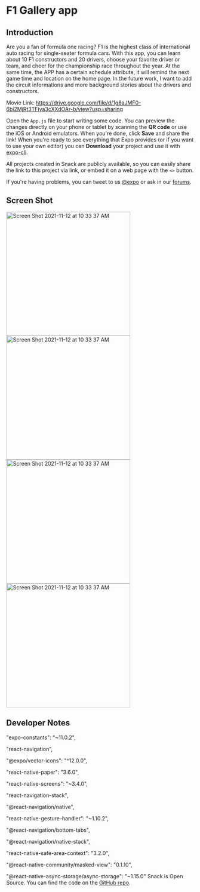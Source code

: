 # F1 Gallery app


## Introduction
Are you a fan of formula one racing? F1 is the highest class of international auto racing for single-seater formula cars. With this app, you can learn about 10 F1 constructors and 20 drivers, choose your favorite driver or team, and cheer for the championship race throughout the year. At the same time, the APP has a certain schedule attribute, it will remind the next game time and location on the home page. In the future work, I want to add the circuit informations and more background stories about the drivers and constructors. 

Movie Link:
https://drive.google.com/file/d/1g8aJMF0-6bi2MjRt3TFiya3cXXdOAr-b/view?usp=sharing

Open the `App.js` file to start writing some code. You can preview the changes directly on your phone or tablet by scanning the **QR code** or use the iOS or Android emulators. When you're done, click **Save** and share the link!
When you're ready to see everything that Expo provides (or if you want to use your own editor) you can **Download** your project and use it with [expo-cli](https://docs.expo.io/get-started/installation).




All projects created in Snack are publicly available, so you can easily share the link to this project via link, or embed it on a web page with the `<>` button.

If you're having problems, you can tweet to us [@expo](https://twitter.com/expo) or ask in our [forums](https://forums.expo.io/c/snack).


## Screen Shot


<img width="332" alt="Screen Shot 2021-11-12 at 10 33 37 AM" src="https://user-images.githubusercontent.com/56251687/145601138-65b9332e-191a-4013-a979-c65ce0d8e05b.jpeg">

<img width="332" alt="Screen Shot 2021-11-12 at 10 33 37 AM" src="https://user-images.githubusercontent.com/56251687/141492579-42a03c4f-e0e5-4092-a8bc-a71650315cbf.png">
<img width="332" alt="Screen Shot 2021-11-12 at 10 33 37 AM" src="https://user-images.githubusercontent.com/56251687/145601048-75f8f88b-ca74-4707-8e25-d0ce7a15e34d.PNG">
<img width="332" alt="Screen Shot 2021-11-12 at 10 33 37 AM" src="https://user-images.githubusercontent.com/56251687/145600946-0c28ce19-4652-4b27-a046-027e5e92dcf4.PNG">




## Developer Notes
"expo-constants": "~11.0.2",

"react-navigation",

"@expo/vector-icons": "^12.0.0",

"react-native-paper": "3.6.0",

"react-native-screens": "~3.4.0",

"react-navigation-stack",

"@react-navigation/native",

"react-native-gesture-handler": "~1.10.2",

"@react-navigation/bottom-tabs",

"@react-navigation/native-stack",

"react-native-safe-area-context": "3.2.0",

"@react-native-community/masked-view": "0.1.10",

"@react-native-async-storage/async-storage": "~1.15.0"
Snack is Open Source. You can find the code on the [GitHub repo](https://github.com/expo/snack).
